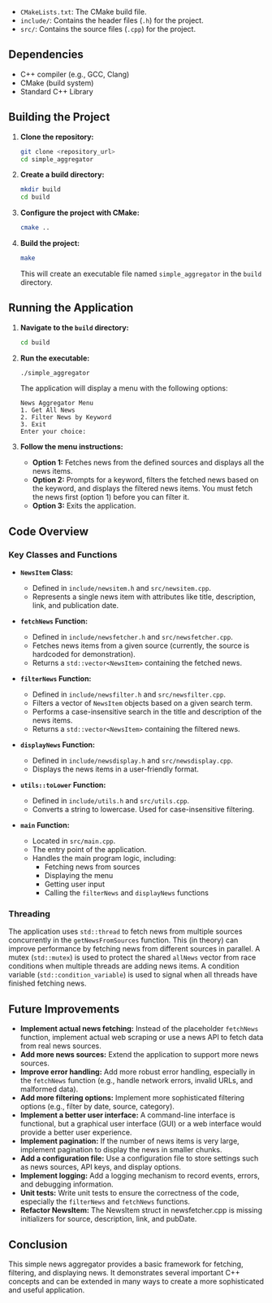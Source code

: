 * `CMakeLists.txt`:  The CMake build file.
* `include/`:  Contains the header files (`.h`) for the project.
* `src/`:  Contains the source files (`.cpp`) for the project.

## Dependencies

* C++ compiler (e.g., GCC, Clang)
* CMake (build system)
* Standard C++ Library

## Building the Project

1.  **Clone the repository:**

    ```bash
    git clone <repository_url>
    cd simple_aggregator
    ```

2.  **Create a build directory:**

    ```bash
    mkdir build
    cd build
    ```

3.  **Configure the project with CMake:**

    ```bash
    cmake ..
    ```

4.  **Build the project:**

    ```bash
    make
    ```

    This will create an executable file named `simple_aggregator` in the `build` directory.

## Running the Application

1.  **Navigate to the `build` directory:**

    ```bash
    cd build
    ```

2.  **Run the executable:**

    ```bash
    ./simple_aggregator
    ```

    The application will display a menu with the following options:

    ```
    News Aggregator Menu
    1. Get All News
    2. Filter News by Keyword
    3. Exit
    Enter your choice:
    ```

3.  **Follow the menu instructions:**

    * **Option 1:** Fetches news from the defined sources and displays all the news items.
    * **Option 2:** Prompts for a keyword, filters the fetched news based on the keyword, and displays the filtered news items.  You must fetch the news first (option 1) before you can filter it.
    * **Option 3:** Exits the application.

## Code Overview

### Key Classes and Functions

* **`NewsItem` Class:**
    * Defined in `include/newsitem.h` and `src/newsitem.cpp`.
    * Represents a single news item with attributes like title, description, link, and publication date.

* **`fetchNews` Function:**
    * Defined in `include/newsfetcher.h` and `src/newsfetcher.cpp`.
    * Fetches news items from a given source (currently, the source is hardcoded for demonstration).
    * Returns a `std::vector<NewsItem>` containing the fetched news.

* **`filterNews` Function:**
    * Defined in `include/newsfilter.h` and `src/newsfilter.cpp`.
    * Filters a vector of `NewsItem` objects based on a given search term.
    * Performs a case-insensitive search in the title and description of the news items.
    * Returns a `std::vector<NewsItem>` containing the filtered news.

* **`displayNews` Function:**
    * Defined in `include/newsdisplay.h` and `src/newsdisplay.cpp`.
    * Displays the news items in a user-friendly format.

* **`utils::toLower` Function:**
    * Defined in `include/utils.h` and `src/utils.cpp`.
    * Converts a string to lowercase.  Used for case-insensitive filtering.

* **`main` Function:**
    * Located in `src/main.cpp`.
    * The entry point of the application.
    * Handles the main program logic, including:
        * Fetching news from sources
        * Displaying the menu
        * Getting user input
        * Calling the `filterNews` and `displayNews` functions

### Threading

The application uses `std::thread` to fetch news from multiple sources concurrently in the `getNewsFromSources` function. This (in theory) can improve performance by fetching news from different sources in parallel.  A mutex (`std::mutex`) is used to protect the shared `allNews` vector from race conditions when multiple threads are adding news items.  A condition variable (`std::condition_variable`) is used to signal when all threads have finished fetching news.

## Future Improvements

* **Implement actual news fetching:** Instead of the placeholder `fetchNews` function, implement actual web scraping or use a news API to fetch data from real news sources.
* **Add more news sources:** Extend the application to support more news sources.
* **Improve error handling:** Add more robust error handling, especially in the `fetchNews` function (e.g., handle network errors, invalid URLs, and malformed data).
* **Add more filtering options:** Implement more sophisticated filtering options (e.g., filter by date, source, category).
* **Implement a better user interface:** A command-line interface is functional, but a graphical user interface (GUI) or a web interface would provide a better user experience.
* **Implement pagination:** If the number of news items is very large, implement pagination to display the news in smaller chunks.
* **Add a configuration file:** Use a configuration file to store settings such as news sources, API keys, and display options.
* **Implement logging:** Add a logging mechanism to record events, errors, and debugging information.
* **Unit tests:** Write unit tests to ensure the correctness of the code, especially the `filterNews` and `fetchNews` functions.
* **Refactor NewsItem:** The NewsItem struct in newsfetcher.cpp is missing initializers for source, description, link, and pubDate.

## Conclusion

This simple news aggregator provides a basic framework for fetching, filtering, and displaying news.  It demonstrates several important C++ concepts and can be extended in many ways to create a more sophisticated and useful application.
